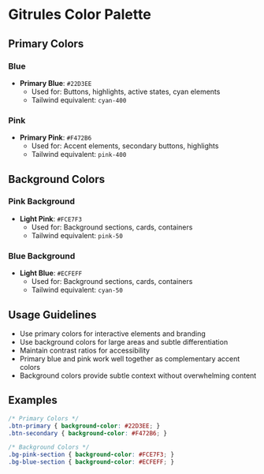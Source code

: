 # Gitrules Color Palette

## Primary Colors

### Blue
- **Primary Blue**: `#22D3EE`
  - Used for: Buttons, highlights, active states, cyan elements
  - Tailwind equivalent: `cyan-400`

### Pink  
- **Primary Pink**: `#F472B6`
  - Used for: Accent elements, secondary buttons, highlights
  - Tailwind equivalent: `pink-400`

## Background Colors

### Pink Background
- **Light Pink**: `#FCE7F3`
  - Used for: Background sections, cards, containers
  - Tailwind equivalent: `pink-50`

### Blue Background
- **Light Blue**: `#ECFEFF`
  - Used for: Background sections, cards, containers  
  - Tailwind equivalent: `cyan-50`

## Usage Guidelines

- Use primary colors for interactive elements and branding
- Use background colors for large areas and subtle differentiation
- Maintain contrast ratios for accessibility
- Primary blue and pink work well together as complementary accent colors
- Background colors provide subtle context without overwhelming content

## Examples

```css
/* Primary Colors */
.btn-primary { background-color: #22D3EE; }
.btn-secondary { background-color: #F472B6; }

/* Background Colors */
.bg-pink-section { background-color: #FCE7F3; }
.bg-blue-section { background-color: #ECFEFF; }
```